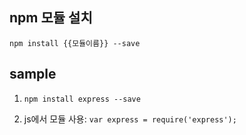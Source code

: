 ## npm 모듈 설치

`npm install {{모듈이름}} --save`

## sample

1. `npm install express --save`

2. js에서 모듈 사용: `var express = require('express');`